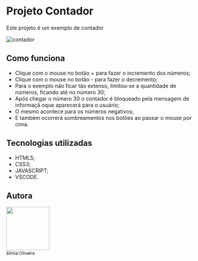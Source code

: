 # Projeto Contador
 Este projeto é um exemplo de contador 
 
 ![contador](https://user-images.githubusercontent.com/38321678/169730214-b30c0e61-9533-40e6-a7fd-93c781327f81.png)

## Como funciona 
 * Clique com o mouse no botão + para fazer o incremento dos números;
 * Clique com o mouse no botão - para fazer o decremento;
 * Para o exemplo não ficar tão extenso, limitou-se a quantidade de números, ficando até no número 30;
 * Após chegar o número 30 o contador é bloqueado pela mensagem de informaçã oque aparecerá para o usuário;
 * O mesmo acontece para os números negativos;
 * E também ocorrerá sombreamentos nos botões ao passar o mouse por cima.

## Tecnologias utilizadas
 * HTML5;
 * CSS3;
 * JAVASCRIPT;
 * VSCODE.

## Autora

 [<img src="https://user-images.githubusercontent.com/38321678/169178243-782dcfb4-d5b6-47ff-9bf8-b3d609bc5578.png" width=115><br><sub>Sônia Oliveira</sub>](https://github.com/Sonia-95) 
